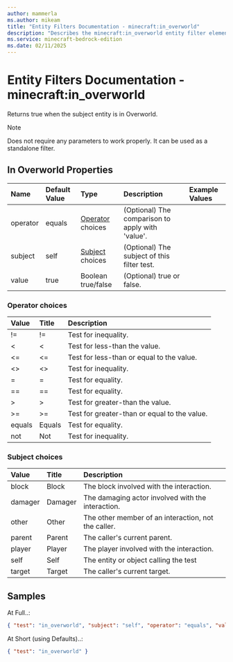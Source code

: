```yaml
---
author: mammerla
ms.author: mikeam
title: "Entity Filters Documentation - minecraft:in_overworld"
description: "Describes the minecraft:in_overworld entity filter element"
ms.service: minecraft-bedrock-edition
ms.date: 02/11/2025 
---
```


# Entity Filters Documentation - minecraft:in_overworld

Returns true when the subject entity is in Overworld.

> [!Note]
> Does not require any parameters to work properly. It can be used as a standalone filter.


## In Overworld Properties

|Name       |Default Value |Type |Description |Example Values |
|:----------|:-------------|:----|:-----------|:------------- |
| operator | equals | [Operator](#operator-choices) choices | (Optional) The comparison to apply with 'value'. |  | 
| subject | self | [Subject](#subject-choices) choices | (Optional) The subject of this filter test. |  | 
| value | true | Boolean true/false | (Optional) true or false. |  | 

### Operator choices

|Value       |Title |Description |
|:-----------|:-----|:-----------|
| != | != | Test for inequality.|
| < | < | Test for less-than the value.|
| <= | <= | Test for less-than or equal to the value.|
| <> | <> | Test for inequality.|
| = | = | Test for equality.|
| == | == | Test for equality.|
| > | > | Test for greater-than the value.|
| >= | >= | Test for greater-than or equal to the value.|
| equals | Equals | Test for equality.|
| not | Not | Test for inequality.|

### Subject choices

|Value       |Title |Description |
|:-----------|:-----|:-----------|
| block | Block | The block involved with the interaction.|
| damager | Damager | The damaging actor involved with the interaction.|
| other | Other | The other member of an interaction, not the caller.|
| parent | Parent | The caller's current parent.|
| player | Player | The player involved with the interaction.|
| self | Self | The entity or object calling the test|
| target | Target | The caller's current target.|

## Samples

At Full..: 

```json
{ "test": "in_overworld", "subject": "self", "operator": "equals", "value": "true" }
```

At Short (using Defaults)..: 

```json
{ "test": "in_overworld" }
```
